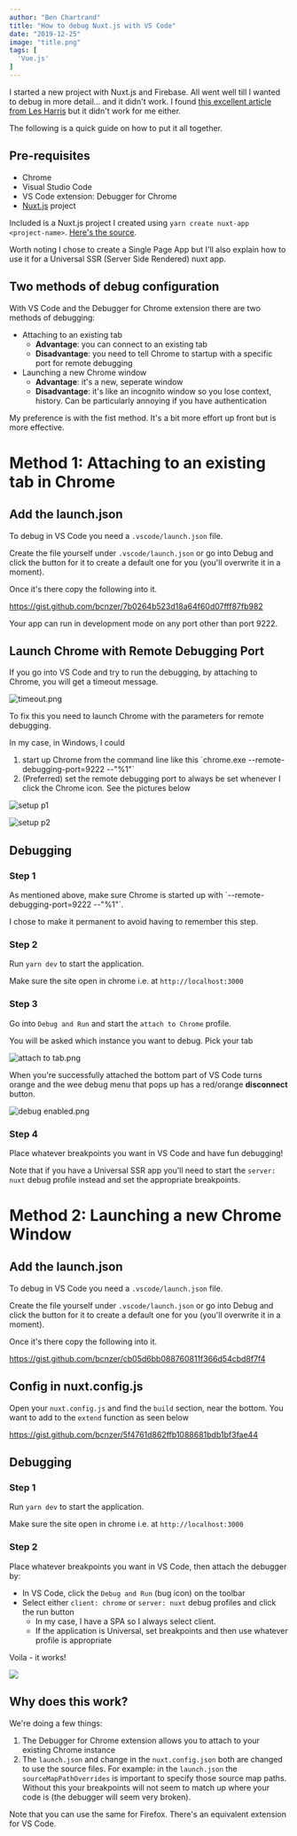 ```yaml
---
author: "Ben Chartrand"
title: "How to debug Nuxt.js with VS Code"
date: "2019-12-25"
image: "title.png"
tags: [
  'Vue.js'
]
---
```


I started a new project with Nuxt.js and Firebase. All went well till I wanted to debug in more detail... and it didn't work. I found [this excellent article from Les Harris](https://medium.com/js-dojo/debugging-nuxt-js-with-vs-code-60a1a9e75cf6) but it didn't work for me either.

The following is a quick guide on how to put it all together.

## Pre-requisites

- Chrome
- Visual Studio Code
- VS Code extension: Debugger for Chrome
- [Nuxt.js](https://nuxtjs.org/) project

Included is a Nuxt.js project I created using `yarn create nuxt-app <project-name>`. [Here's the source](https://github.com/bcnzer/nuxtjs-debug-vscode-chrome).

Worth noting I chose to create a Single Page App but I'll also explain how to use it for a Universal SSR (Server Side Rendered) nuxt app.

## Two methods of debug configuration

With VS Code and the Debugger for Chrome extension there are two methods of debugging:

- Attaching to an existing tab
    - **Advantage**: you can connect to an existing tab
    - **Disadvantage**: you need to tell Chrome to startup with a specific port for remote debugging
- Launching a new Chrome window
    - **Advantage**: it's a new, seperate window
    - **Disadvantage**: it's like an incognito window so you lose context, history. Can be particularly annoying if you have authentication

My preference is with the fist method. It's a bit more effort up front but is more effective.

# Method 1: Attaching to an existing tab in Chrome

## Add the launch.json

To debug in VS Code you need a `.vscode/launch.json` file.

Create the file yourself under `.vscode/launch.json` or go into Debug and click the button for it to create a default one for you (you'll overwrite it in a moment).

Once it's there copy the following into it.

https://gist.github.com/bcnzer/7b0264b523d18a64f60d07fff87fb982

Your app can run in development mode on any port other than port 9222.

## Launch Chrome with Remote Debugging Port

If you go into VS Code and try to run the debugging, by attaching to Chrome, you will get a timeout message.

![timeout.png](images/timeout.png)

To fix this you need to launch Chrome with the parameters for remote debugging.

In my case, in Windows, I could

1. start up Chrome from the command line like this \`chrome.exe --remote-debugging-port=9222 --"%1"\`
2. (Preferred) set the remote debugging port to always be set whenever I click the Chrome icon. See the pictures below

![setup p1](images/setup-p1.png)

![setup p2](images/setup-p2.png)

## Debugging

### Step 1

As mentioned above, make sure Chrome is started up with \`--remote-debugging-port=9222 --"%1"\`.

I chose to make it permanent to avoid having to remember this step.

### Step 2

Run `yarn dev` to start the application.

Make sure the site open in chrome i.e. at `http://localhost:3000`

### Step 3

Go into `Debug and Run` and start the `attach to Chrome` profile. 

You will be asked which instance you want to debug. Pick your tab

![attach to tab.png](images/attach-to-tab.png)

When you're successfully attached the bottom part of VS Code turns orange and the wee debug menu that pops up has a red/orange **disconnect** button.

![debug enabled.png](images/debug-enabled-2.png)

### Step 4 

Place whatever breakpoints you want in VS Code and have fun debugging!

Note that if you have a Universal SSR app you'll need to start the `server: nuxt` debug profile instead and set the appropriate breakpoints.

# Method 2: Launching a new Chrome Window

## Add the launch.json

To debug in VS Code you need a `.vscode/launch.json` file.

Create the file yourself under `.vscode/launch.json` or go into Debug and click the button for it to create a default one for you (you'll overwrite it in a moment).

Once it's there copy the following into it.

https://gist.github.com/bcnzer/cb05d6bb088760811f366d54cbd8f7f4

## Config in nuxt.config.js

Open your `nuxt.config.js` and find the `build` section, near the bottom. You want to add to the `extend` function as seen below

https://gist.github.com/bcnzer/5f4761d862ffb1088681bdb1bf3fae44

## Debugging

### Step 1

Run `yarn dev` to start the application.

Make sure the site open in chrome i.e. at `http://localhost:3000`

### Step 2

Place whatever breakpoints you want in VS Code, then attach the debugger by:

- In VS Code, click the `Debug and Run` (bug icon) on the toolbar
- Select either `client: chrome` or `server: nuxt` debug profiles and click the run button
    - In my case, I have a SPA so I always select client.
    - If the application is Universal, set breakpoints and then use whatever profile is appropriate

Voila - it works!

![](https://liftcodeplay.files.wordpress.com/2019/12/annotation-2019-12-25-150407-1.png?w=991)

## Why does this work?

We're doing a few things:

1. The Debugger for Chrome extension allows you to attach to your existing Chrome instance
2. The `launch.json` and change in the `nuxt.config.json` both are changed to use the source files. For example: in the `launch.json` the `sourceMapPathOverrides` is important to specify those source map paths. Without this your breakpoints will not seem to match up where your code is (the debugger will seem very broken).

Note that you can use the same for Firefox. There's an equivalent extension for VS Code.
